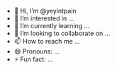 - 👋 Hi, I’m @yeyintpain
- 👀 I’m interested in ...
- 🌱 I’m currently learning ...
- 💞️ I’m looking to collaborate on ...
- 📫 How to reach me ...
- 😄 Pronouns: ...
- ⚡ Fun fact: ...

<!---
yeyintpain/yeyintpain is a ✨ special ✨ repository because its `README.md` (this file) appears on your GitHub profile.
You can click the Preview link to take a look at your changes.
--->
